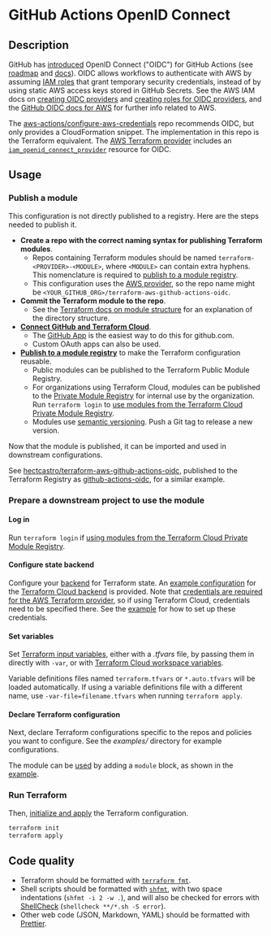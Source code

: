 # GitHub Actions OpenID Connect

## Description

GitHub has [introduced](https://github.blog/changelog/2021-10-27-github-actions-secure-cloud-deployments-with-openid-connect/) OpenID Connect ("OIDC") for GitHub Actions (see [roadmap](https://github.com/github/roadmap/issues/249) and [docs](https://docs.github.com/en/actions/deployment/security-hardening-your-deployments)). OIDC allows workflows to authenticate with AWS by assuming [IAM roles](https://docs.aws.amazon.com/IAM/latest/UserGuide/id_roles_terms-and-concepts.html) that grant temporary security credentials, instead of by using static AWS access keys stored in GitHub Secrets. See the AWS IAM docs on [creating OIDC providers](https://docs.aws.amazon.com/IAM/latest/UserGuide/id_roles_providers_create_oidc.html) and [creating roles for OIDC providers](https://docs.aws.amazon.com/IAM/latest/UserGuide/id_roles_create_for-idp.html), and the [GitHub OIDC docs for AWS](https://docs.github.com/en/actions/deployment/security-hardening-your-deployments/configuring-openid-connect-in-amazon-web-services) for further info related to AWS.

The [aws-actions/configure-aws-credentials](https://github.com/aws-actions/configure-aws-credentials) repo recommends OIDC, but only provides a CloudFormation snippet. The implementation in this repo is the Terraform equivalent. The [AWS Terraform provider](https://registry.terraform.io/providers/hashicorp/aws/latest) includes an [`iam_openid_connect_provider`](https://registry.terraform.io/providers/hashicorp/aws/latest/docs/resources/iam_openid_connect_provider) resource for OIDC.

## Usage

### Publish a module

This configuration is not directly published to a registry. Here are the steps needed to publish it.

- **Create a repo with the correct naming syntax for publishing Terraform modules**.
  - Repos containing Terraform modules should be named `terraform-<PROVIDER>-<MODULE>`, where `<MODULE>` can contain extra hyphens. This nomenclature is required to [publish to a module registry](https://developer.hashicorp.com/terraform/registry/modules/publish).
  - This configuration uses the [AWS provider](https://registry.terraform.io/providers/hashicorp/aws/latest), so the repo name might be `<YOUR_GITHUB_ORG>/terraform-aws-github-actions-oidc`.
- **Commit the Terraform module to the repo**.
  - See the [Terraform docs on module structure](https://developer.hashicorp.com/terraform/language/modules/develop/structure) for an explanation of the directory structure.
- **[Connect GitHub and Terraform Cloud](https://developer.hashicorp.com/terraform/cloud-docs/vcs)**.
  - The [GitHub App](https://developer.hashicorp.com/terraform/cloud-docs/vcs/github-app) is the easiest way to do this for github.com.
  - Custom OAuth apps can also be used.
- **[Publish to a module registry](https://developer.hashicorp.com/terraform/registry/modules/publish)** to make the Terraform configuration reusable.
  - Public modules can be published to the Terraform Public Module Registry.
  - For organizations using Terraform Cloud, modules can be published to the [Private Module Registry](https://developer.hashicorp.com/terraform/tutorials/modules/module-private-registry-share) for internal use by the organization. Run `terraform login` to [use modules from the Terraform Cloud Private Module Registry](https://developer.hashicorp.com/terraform/cloud-docs/registry/using).
  - Modules use [semantic versioning](https://semver.org/). Push a Git tag to release a new version.

Now that the module is published, it can be imported and used in downstream configurations.

See [hectcastro/terraform-aws-github-actions-oidc](https://github.com/hectcastro/terraform-aws-github-actions-oidc), published to the Terraform Registry as [github-actions-oidc](https://registry.terraform.io/modules/hectcastro/github-actions-oidc/aws/latest), for a similar example.

### Prepare a downstream project to use the module

#### Log in

Run `terraform login` if [using modules from the Terraform Cloud Private Module Registry](https://developer.hashicorp.com/terraform/cloud-docs/registry/using).

#### Configure state backend

Configure your [backend](https://developer.hashicorp.com/terraform/language/settings/backends/configuration) for Terraform state. An [example configuration](examples/s3/terraform.tf) for the [Terraform Cloud backend](https://developer.hashicorp.com/terraform/language/settings/terraform-cloud) is provided. Note that [credentials are required for the AWS Terraform provider](https://registry.terraform.io/providers/hashicorp/aws/latest/docs#authentication), so if using Terraform Cloud, credentials need to be specified there. See the [example](examples/iam/README.md) for how to set up these credentials.

#### Set variables

Set [Terraform input variables](https://developer.hashicorp.com/terraform/language/values/variables), either with a _.tfvars_ file, by passing them in directly with `-var`, or with [Terraform Cloud workspace variables](https://developer.hashicorp.com/terraform/cloud-docs/workspaces/variables).

Variable definitions files named `terraform.tfvars` or `*.auto.tfvars` will be loaded automatically. If using a variable definitions file with a different name, use `-var-file=filename.tfvars` when running `terraform apply`.

#### Declare Terraform configuration

Next, declare Terraform configurations specific to the repos and policies you want to configure. See the _examples/_ directory for example configurations.

The module can be [used](https://developer.hashicorp.com/terraform/registry/modules/use) by adding a `module` block, as shown in the [example](examples/s3/main.tf).

### Run Terraform

Then, [initialize and apply](https://developer.hashicorp.com/terraform/intro/core-workflow) the Terraform configuration.

```sh
terraform init
terraform apply
```

## Code quality

- Terraform should be formatted with [`terraform fmt`](https://developer.hashicorp.com/terraform/cli/commands/fmt).
- Shell scripts should be formatted with [`shfmt`](https://github.com/mvdan/sh), with two space indentations (`shfmt -i 2 -w .`), and will also be checked for errors with [ShellCheck](https://github.com/koalaman/shellcheck) (`shellcheck **/*.sh -S error`).
- Other web code (JSON, Markdown, YAML) should be formatted with [Prettier](https://prettier.io/).
